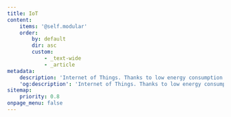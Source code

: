 ```yaml
---
title: IoT
content:
    items: '@self.modular'
    order:
        by: default
        dir: asc
        custom:
            - _text-wide
            - _article
metadata:
    description: 'Internet of Things. Thanks to low energy consumption and relatively small memory requirements, Obyte is well suited for IoT applications.'
    'og:description': 'Internet of Things. Thanks to low energy consumption and relatively small memory requirements, Obyte is well suited for IoT applications.'
sitemap:
    priority: 0.8
onpage_menu: false
---
```


